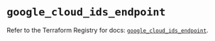 # `google_cloud_ids_endpoint`

Refer to the Terraform Registry for docs: [`google_cloud_ids_endpoint`](https://registry.terraform.io/providers/hashicorp/google/5.30.0/docs/resources/cloud_ids_endpoint).

